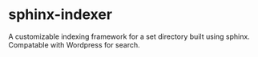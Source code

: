 sphinx-indexer
==============

A customizable indexing framework for a set directory built using sphinx. Compatable with Wordpress for search. 
